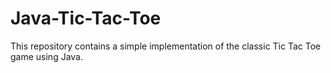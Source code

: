 # Java-Tic-Tac-Toe
This repository contains a simple implementation of the classic Tic Tac Toe game using Java.
